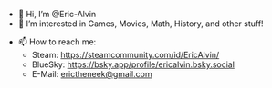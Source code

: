 - 👋 Hi, I’m @Eric-Alvin
- 👀 I’m interested in Games, Movies, Math, History, and other stuff!
<!-- - 🌱 I’m currently learning C++
- 💞️ I’m looking to collaborate on anything interesting, especially games! -->
- 📫 How to reach me:
  - Steam: https://steamcommunity.com/id/EricAlvin/
  - BlueSky: https://bsky.app/profile/ericalvin.bsky.social
  - E-Mail: erictheneek@gmail.com

<!---
Eric-Alvin/Eric-Alvin is a ✨ special ✨ repository because its `README.md` (this file) appears on your GitHub profile.
You can click the Preview link to take a look at your changes.
--->
